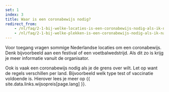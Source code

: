 ```yaml
---
set: 1
index: 3
title: Waar is een coronabewijs nodig?
redirect_from: 
    - /nl/faq/2-1-bij-welke-locaties-is-een-coronabewijs-nodig-als-ik-naar-binnen-wil
    - /nl/faq/2-1-bij-welke-plekken-is-een-coronabewijs-nodig-als-ik-naar-binnen-wil
---
```

Voor toegang vragen sommige Nederlandse locaties om een coronabewijs. Denk bijvoorbeeld aan een festival of een voetbalwedstrijd. Als dit zo is krijg je meer informatie vanuit de organisator.

Ook is vaak een coronabewijs nodig als je de grens over wilt. Let op want de regels verschillen per land. Bijvoorbeeld welk type test of vaccinatie voldoende is. Hierover lees je meer op {{ site.data.links.wijsopreis[page.lang] }}.
